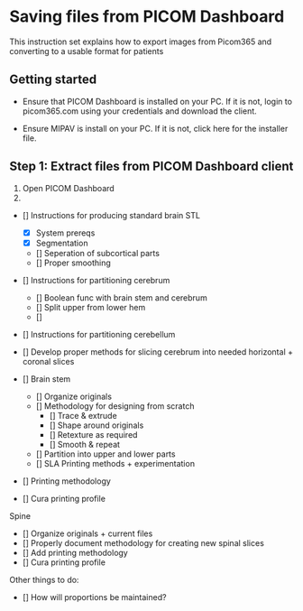 # Saving files from PICOM Dashboard

This instruction set explains how to export images from Picom365 and converting to a usable format for patients

## Getting started

- Ensure that PICOM Dashboard is installed on your PC. If it is not, login to picom365.com using your credentials and download the client.

- Ensure MIPAV is install on your PC. If it is not, click here for the installer file.

## Step 1: Extract files from PICOM Dashboard client

1. Open PICOM Dashboard
2. 


- [] Instructions for producing standard brain STL
    - [x] System prereqs
    - [x] Segmentation
    - [] Seperation of subcortical parts
    - [] Proper smoothing

- [] Instructions for partitioning cerebrum
    - [] Boolean func with brain stem and cerebrum
    - [] Split upper from lower hem
    - [] 
- [] Instructions for partitioning cerebellum
- [] Develop proper methods for slicing cerebrum into needed horizontal + coronal slices
- [] Brain stem
    - [] Organize originals
    - [] Methodology for designing from scratch
        - [] Trace & extrude
        - [] Shape around originals
        - [] Retexture as required
        - [] Smooth & repeat
    - [] Partition into upper and lower parts
    - [] SLA Printing methods + experimentation

- [] Printing methodology
- [] Cura printing profile

Spine
- [] Organize originals + current files
- [] Properly document methodology for creating new spinal slices
- [] Add printing methodology
- [] Cura printing profile


Other things to do:

- [] How will proportions be maintained?
